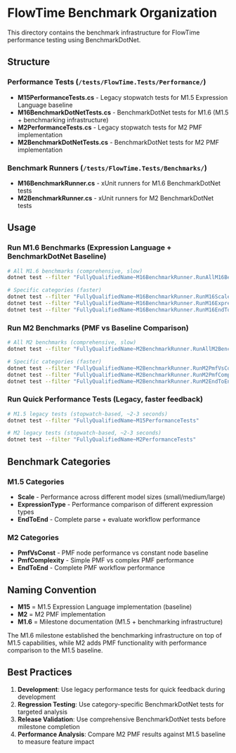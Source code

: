 # FlowTime Benchmark Organization

This directory contains the benchmark infrastructure for FlowTime performance testing using BenchmarkDotNet.

## Structure

### Performance Tests (`/tests/FlowTime.Tests/Performance/`)
- **M15PerformanceTests.cs** - Legacy stopwatch tests for M1.5 Expression Language baseline
- **M16BenchmarkDotNetTests.cs** - BenchmarkDotNet tests for M1.6 (M1.5 + benchmarking infrastructure)
- **M2PerformanceTests.cs** - Legacy stopwatch tests for M2 PMF implementation
- **M2BenchmarkDotNetTests.cs** - BenchmarkDotNet tests for M2 PMF implementation  

### Benchmark Runners (`/tests/FlowTime.Tests/Benchmarks/`)
- **M16BenchmarkRunner.cs** - xUnit runners for M1.6 BenchmarkDotNet tests
- **M2BenchmarkRunner.cs** - xUnit runners for M2 BenchmarkDotNet tests

## Usage

### Run M1.6 Benchmarks (Expression Language + BenchmarkDotNet Baseline)
```bash
# All M1.6 benchmarks (comprehensive, slow)
dotnet test --filter "FullyQualifiedName~M16BenchmarkRunner.RunAllM16Benchmarks"

# Specific categories (faster)
dotnet test --filter "FullyQualifiedName~M16BenchmarkRunner.RunM16ScaleBenchmarks"
dotnet test --filter "FullyQualifiedName~M16BenchmarkRunner.RunM16ExpressionTypeBenchmarks"  
dotnet test --filter "FullyQualifiedName~M16BenchmarkRunner.RunM16EndToEndBenchmarks"
```

### Run M2 Benchmarks (PMF vs Baseline Comparison)
```bash
# All M2 benchmarks (comprehensive, slow)
dotnet test --filter "FullyQualifiedName~M2BenchmarkRunner.RunAllM2Benchmarks"

# Specific categories (faster)
dotnet test --filter "FullyQualifiedName~M2BenchmarkRunner.RunM2PmfVsConstBenchmarks"
dotnet test --filter "FullyQualifiedName~M2BenchmarkRunner.RunM2PmfComplexityBenchmarks"
dotnet test --filter "FullyQualifiedName~M2BenchmarkRunner.RunM2EndToEndBenchmarks"
```

### Run Quick Performance Tests (Legacy, faster feedback)
```bash
# M1.5 legacy tests (stopwatch-based, ~2-3 seconds)
dotnet test --filter "FullyQualifiedName~M15PerformanceTests"

# M2 legacy tests (stopwatch-based, ~2-3 seconds) 
dotnet test --filter "FullyQualifiedName~M2PerformanceTests"
```

## Benchmark Categories

### M1.5 Categories
- **Scale** - Performance across different model sizes (small/medium/large)
- **ExpressionType** - Performance comparison of different expression types
- **EndToEnd** - Complete parse + evaluate workflow performance

### M2 Categories  
- **PmfVsConst** - PMF node performance vs constant node baseline
- **PmfComplexity** - Simple PMF vs complex PMF performance
- **EndToEnd** - Complete PMF workflow performance

## Naming Convention

- **M15** = M1.5 Expression Language implementation (baseline)
- **M2** = M2 PMF implementation 
- **M1.6** = Milestone documentation (M1.5 + benchmarking infrastructure)

The M1.6 milestone established the benchmarking infrastructure on top of M1.5 capabilities, while M2 adds PMF functionality with performance comparison to the M1.5 baseline.

## Best Practices

1. **Development**: Use legacy performance tests for quick feedback during development
2. **Regression Testing**: Use category-specific BenchmarkDotNet tests for targeted analysis
3. **Release Validation**: Use comprehensive BenchmarkDotNet tests before milestone completion
4. **Performance Analysis**: Compare M2 PMF results against M1.5 baseline to measure feature impact
